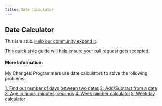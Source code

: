 ```yaml
---
title: Date Calculator
---
```

## Date Calculator

This is a stub. <a href='https://github.com/freecodecamp/guides/tree/master/src/pages/tools/calculators/date-calculator/index.md' target='_blank' rel='nofollow'>Help our community expand it</a>.

<a href='https://github.com/freecodecamp/guides/blob/master/README.md' target='_blank' rel='nofollow'>This quick style guide will help ensure your pull request gets accepted</a>.

<!-- The article goes here, in GitHub-flavored Markdown. Feel free to add YouTube videos, images, and CodePen/JSBin embeds  -->

#### More Information:
<!-- Please add any articles you think might be helpful to read before writing the article -->
My Changes:
Programmers use date calculators to solve the following problems:

<a href='https://www.timeanddate.com/date/duration.html?ti=on' target='_blank' rel='nofollow'>1. Find out number of days between two dates</a>
<a href='https://www.timeanddate.com/date/dateadd.html' target='_blank' rel='nofollow'>2. Add/Subtract from a date</a>
<a href='https://www.timeanddate.com/date/birthday.html' target='_blank' rel='nofollow'>3. Age in hours, minutes, seconds</a>
<a href='https://www.timeanddate.com/date/weeknumber.html' target='_blank' rel='nofollow'>4. Week number calculator</a>
<a href='https://www.timeanddate.com/date/weekday.html' target='_blank' rel='nofollow'>5. Weekday calculator</a>

 


